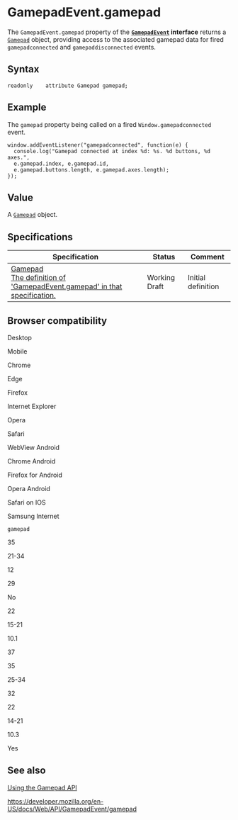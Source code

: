 GamepadEvent.gamepad
====================

The `GamepadEvent.gamepad` property of the **[`GamepadEvent`](../gamepadevent) interface** returns a [`Gamepad`](../gamepad) object, providing access to the associated gamepad data for fired `gamepadconnected` and `gamepaddisconnected` events.

Syntax
------

    readonly    attribute Gamepad gamepad;

Example
-------

The `gamepad` property being called on a fired <span class="page-not-created">`Window.gamepadconnected`</span> event.

    window.addEventListener("gamepadconnected", function(e) {
      console.log("Gamepad connected at index %d: %s. %d buttons, %d axes.",
      e.gamepad.index, e.gamepad.id,
      e.gamepad.buttons.length, e.gamepad.axes.length);
    });

Value
-----

A [`Gamepad`](../gamepad) object.

Specifications
--------------

<table><thead><tr class="header"><th>Specification</th><th>Status</th><th>Comment</th></tr></thead><tbody><tr class="odd"><td><a href="https://w3c.github.io/gamepad/#dom-gamepadevent-gamepad">Gamepad<br />
<span class="small">The definition of 'GamepadEvent.gamepad' in that specification.</span></a></td><td><span class="spec-wd">Working Draft</span></td><td>Initial definition</td></tr></tbody></table>

Browser compatibility
---------------------

Desktop

Mobile

Chrome

Edge

Firefox

Internet Explorer

Opera

Safari

WebView Android

Chrome Android

Firefox for Android

Opera Android

Safari on IOS

Samsung Internet

`gamepad`

35

21-34

12

29

No

22

15-21

10.1

37

35

25-34

32

22

14-21

10.3

Yes

See also
--------

[Using the Gamepad API](../gamepad_api/using_the_gamepad_api)

<a href="https://developer.mozilla.org/en-US/docs/Web/API/GamepadEvent/gamepad" class="_attribution-link">https://developer.mozilla.org/en-US/docs/Web/API/GamepadEvent/gamepad</a>
